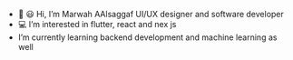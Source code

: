 - 👋 :smiley: Hi, I’m Marwah AAlsaggaf UI/UX designer and software developer
- :computer: I’m interested in flutter, react and nex js
-  I’m currently learning backend development and machine learning as well


<!---
MEROO1010/MEROO1010 is a ✨ special ✨ repository because its `README.md` (this file) appears on your GitHub profile.
You can click the Preview link to take a look at your changes.
--->
